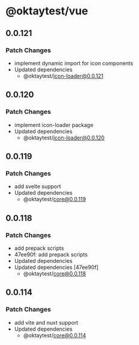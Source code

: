 # @oktaytest/vue

## 0.0.121

### Patch Changes

- implement dynamic import for icon components
- Updated dependencies
  - @oktaytest/icon-loader@0.0.121

## 0.0.120

### Patch Changes

- implement icon-loader package
- Updated dependencies
  - @oktaytest/icon-loader@0.0.120

## 0.0.119

### Patch Changes

- add svelte support
- Updated dependencies
  - @oktaytest/core@0.0.119

## 0.0.118

### Patch Changes

- add prepack scripts
- 47ee90f: add prepack scripts
- Updated dependencies
- Updated dependencies [47ee90f]
  - @oktaytest/core@0.0.118

## 0.0.114

### Patch Changes

- add vite and nuxt support
- Updated dependencies
  - @oktaytest/core@0.0.114
